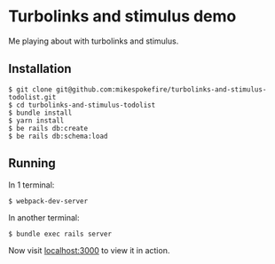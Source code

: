 # Turbolinks and stimulus demo

Me playing about with turbolinks and stimulus.

## Installation

```
$ git clone git@github.com:mikespokefire/turbolinks-and-stimulus-todolist.git
$ cd turbolinks-and-stimulus-todolist
$ bundle install
$ yarn install
$ be rails db:create
$ be rails db:schema:load
```

## Running

In 1 terminal:

```
$ webpack-dev-server
```

In another terminal:

```
$ bundle exec rails server
```

Now visit [localhost:3000](http://localhost:3000) to view it in action.
